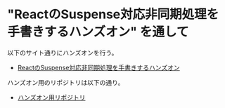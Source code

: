 # "ReactのSuspense対応非同期処理を手書きするハンズオン" を通して

以下のサイト通りにハンズオンを行う。

- [ReactのSuspense対応非同期処理を手書きするハンズオン](https://zenn.dev/uhyo/books/react-concurrent-handson)

ハンズオン用のリポジトリは以下の通り。

- [ハンズオン用リポジトリ](https://github.com/kkznch/learn-react-suspense-handson)

